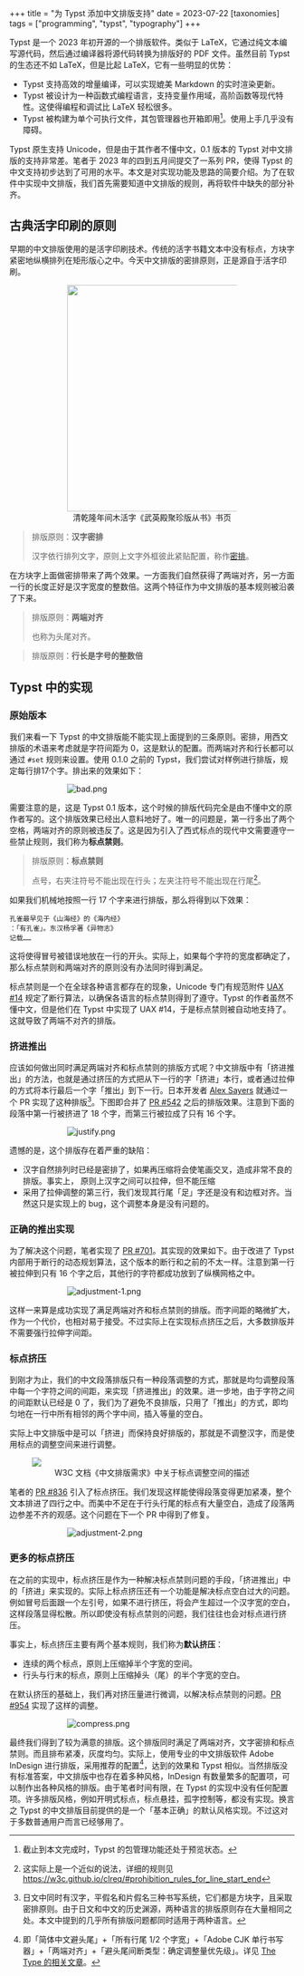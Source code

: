 +++
title = "为 Typst 添加中文排版支持"
date = 2023-07-22
[taxonomies]
tags = ["programming", "typst", "typography"]
+++

<style>
img {
max-width: 300px;
display: block;
margin: auto;
}
</style>

Typst 是一个 2023 年初开源的一个排版软件。类似于 LaTeX，它通过纯文本编写源代码，然后通过编译器将源代码转换为排版好的 PDF 文件。虽然目前 Typst 的生态还不如 LaTeX，但是比起 LaTeX，它有一些明显的优势：

<!-- more -->

- Typst 支持高效的增量编译，可以实现媲美 Markdown 的实时渲染更新。
- Typst 被设计为一种函数式编程语言，支持变量作用域，高阶函数等现代特性。这使得编程和调试比 LaTeX 轻松很多。
- Typst 被构建为单个可执行文件，其包管理器也开箱即用[^package]。使用上手几乎没有障碍。

Typst 原生支持 Unicode，但是由于其作者不懂中文，0.1 版本的 Typst 对中文排版的支持非常差。笔者于 2023 年的四到五月间提交了一系列 PR，使得 Typst 的中文支持初步达到了可用的水平。本文是对实现功能及思路的简要介绍。为了在软件中实现中文排版，我们首先需要知道中文排版的规则，再将软件中缺失的部分补齐。


## 古典活字印刷的原则

早期的中文排版使用的是活字印刷技术。传统的活字书籍文本中没有标点，方块字紧密地纵横排列在矩形版心之中。今天中文排版的密排原则，正是源自于活字印刷。

<!-- centered figure -->
<figure>
<img src="https://upload.wikimedia.org/wikipedia/commons/e/e9/%E6%B8%85%E4%B9%BE%E9%9A%86%E5%B9%B4%E6%AD%A6%E8%8B%B1%E6%AE%BF%E8%81%9A%E7%8F%8D%E7%89%88%E4%B9%A6%E9%A1%B5.JPG" style="height:400px">
<figcaption style="text-align: center">
清乾隆年间木活字《武英殿聚珍版从书》书页
</figcaption>
</figure>

> 排版原则：**汉字密排**
>
> 汉字依行排列文字，原则上文字外框彼此紧贴配置，称作[密排](https://www.w3.org/TR/clreq/#term.solid-setting)。

在方块字上面做密排带来了两个效果。一方面我们自然获得了两端对齐，另一方面一行的长度正好是汉字宽度的整数倍。这两个特征作为中文排版的基本规则被沿袭了下来。

> 排版原则：**两端对齐**
>
> 也称为头尾对齐。

> 排版原则：**行长是字号的整数倍**

## Typst 中的实现
### 原始版本
我们来看一下 Typst 的中文排版能不能实现上面提到的三条原则。密排，用西文排版的术语来考虑就是字符间距为 0，这是默认的配置。而两端对齐和行长都可以通过 `#set` 规则来设置。使用 0.1.0 之前的 Typst，我们尝试对样例进行排版，规定每行排17个字。排出来的效果如下：

![bad.png](bad_1684331737139_0.png)

需要注意的是，这是 Typst 0.1 版本，这个时候的排版代码完全是由不懂中文的原作者写的。这个排版效果已经出人意料地好了。唯一的问题是，第一行多出了两个空格，两端对齐的原则被违反了。这是因为引入了西式标点的现代中文需要遵守一些禁止规则，我们称为**标点禁则**。

> 排版原则：**标点禁则**
>
> 点号，右夹注符号不能出现在行头；左夹注符号不能出现在行尾[^punct]。

如果我们机械地按照一行 17 个字来进行排版，那么将得到以下效果：

```
孔雀最早见于《山海经》的《海内经》
：「有孔雀」。东汉杨孚著《异物志》
记载……
```

这将使得冒号被错误地放在一行的开头。实际上，如果每个字符的宽度都确定了，那么标点禁则和两端对齐的原则没有办法同时得到满足。

标点禁则是一个在全球各种语言都存在的现象，Unicode 专门有规范附件 [UAX #14](https://unicode.org/reports/tr14/) 规定了断行算法，以确保各语言的标点禁则得到了遵守。Typst 的作者虽然不懂中文，但是他们在 Typst 中实现了 UAX #14，于是标点禁则被自动地支持了。这就导致了两端不对齐的排版。


### 挤进推出 

应该如何做出同时满足两端对齐和标点禁则的排版方式呢？中文排版中有「挤进推出」的方法，也就是通过挤压的方式把从下一行的字「挤进」本行，或者通过拉伸的方式将本行最后一个字「推出」到下一行。日本开发者 [Alex Sayers](https://github.com/asayers) 就通过一个 PR 实现了这种排版[^jp]。下图即合并了 [PR #542](https://github.com/typst/typst/pull/542/) 之后的排版效果。注意到下面的段落中第一行被挤进了 18 个字，而第三行被拉成了只有 16 个字。

![justify.png](justify_1684332030763_0.png)

遗憾的是，这个排版存在着严重的缺陷：

- 汉字自然排列时已经是密排了，如果再压缩将会使笔画交叉，造成非常不良的排版。事实上， 原则上汉字之间可以拉伸，但不能压缩
- 采用了拉伸调整的第三行，我们发现其行尾「足」字还是没有和边框对齐。当然这只是实现上的 bug，这个调整本身是没有问题的。

### 正确的推出实现

为了解决这个问题，笔者实现了 [PR #701](https://github.com/typst/typst/pull/701)。其实现的效果如下。由于改进了 Typst 内部用于断行的动态规划算法，这个版本的断行和之前的不太一样。注意到第一行被拉伸到只有 16 个字之后，其他行的字符都成功放到了纵横网格之中。

![adjustment-1.png](adjustment-1_1684332682734_0.png)

这样一来算是成功实现了满足两端对齐和标点禁则的排版。而字间距的略微扩大，作为一个代价，也相对易于接受。不过实际上在实现标点挤压之后，大多数排版并不需要强行拉伸字间距。

### 标点挤压

到刚才为止，我们的中文段落排版只有一种段落调整的方式，那就是均匀调整段落中每一个字符之间的间距，来实现「挤进推出」的效果。进一步地，由于字符之间的间距默认已经是 0 了，我们为了避免不良排版，只用了「推出」的方式，即均匀地在一行中所有相邻的两个字中间，插入等量的空白。

实际上中文排版中是可以「挤进」而保持良好排版的，那就是不调整汉字，而是使用标点的调整空间来进行调整。

<figure>
<img src="https://www.w3.org/TR/clreq/images/zh/punctuation-adjustment-space-hans.png" style="max-width: 100%">
<figcaption style="text-align: center">
W3C 文档《中文排版需求》中关于标点调整空间的描述
</figcaption>
</figure>

笔者的 [PR #836](https://github.com/typst/typst/pull/836) 引入了标点挤压。我们发现这样能使得段落变得更加紧凑，整个文本排进了四行之中。而美中不足在于行头行尾的标点有大量空白，造成了段落两边参差不齐的观感。这个问题在下一个 PR 中得到了修复。

![adjustment-2.png](adjustment-2_1684333173332_0.png)

### 更多的标点挤压

在之前的实现中，标点挤压是作为一种解决标点禁则问题的手段，「挤进推出」中的「挤进」来实现的。实际上标点挤压还有一个功能是解决标点空白过大的问题。例如冒号后面跟一个左引号，如果不进行挤压，将会产生超过一个汉字宽的空白，这样段落显得松散。所以即使没有标点禁则的问题，我们往往也会对标点进行挤压。

事实上，标点挤压主要有两个基本规则，我们称为**默认挤压**：

- 连续的两个标点，原则上压缩掉半个字宽的空间。
- 行头与行末的标点，原则上压缩掉头（尾）的半个字宽的空白。

在默认挤压的基础上，我们再对挤压量进行微调，以解决标点禁则的问题。[PR #954](https://github.com/typst/typst/pull/954) 实现了这样的调整。

![compress.png](compress_1684333418552_0.png)

最终我们得到了较为满意的排版。这个排版同时满足了两端对齐，文字密排和标点禁则。而且排布紧凑，灰度均匀。实际上，使用专业的中文排版软件 Adobe InDesign 进行排版，采用推荐的配置[^adobe]，达到的效果和 Typst 相似。当然排版没有标准答案，中文排版中也存在着多种风格，InDesign 有数量繁多的配置项，可以制作出各种风格的排版。由于笔者时间有限，在 Typst 的实现中没有任何配置项。许多排版风格，例如开明式标点，标点悬挂，孤字控制等，都没有实现。换言之 Typst 的中文排版目前提供的是一个「基本正确」的默认风格实现。不过这对于多数普通用户而言已经够用了。


[^package]: 截止到本文完成时，Typst 的包管理功能还处于预览状态。

[^punct]: 这实际上是一个近似的说法，详细的规则见 <https://w3c.github.io/clreq/#prohibition_rules_for_line_start_end>

[^jp]: 日文中同时有汉字，平假名和片假名三种书写系统，它们都是方块字，且采取密排原则。由于日文和中文的历史渊源，两种语言的排版原则存在大量相同之处。本文中提到的几乎所有排版问题都同时适用于两种语言。

[^adobe]: 即「简体中文避头尾」+「所有行尾 1/2 个字宽」+「Adobe CJK 单行书写器」+「两端对齐」+「避头尾间断类型：确定调整量优先级」。详见 [The Type 的相关文章](https://www.thetype.com/2018/05/14501/#ProhibitRule-adobe)。

